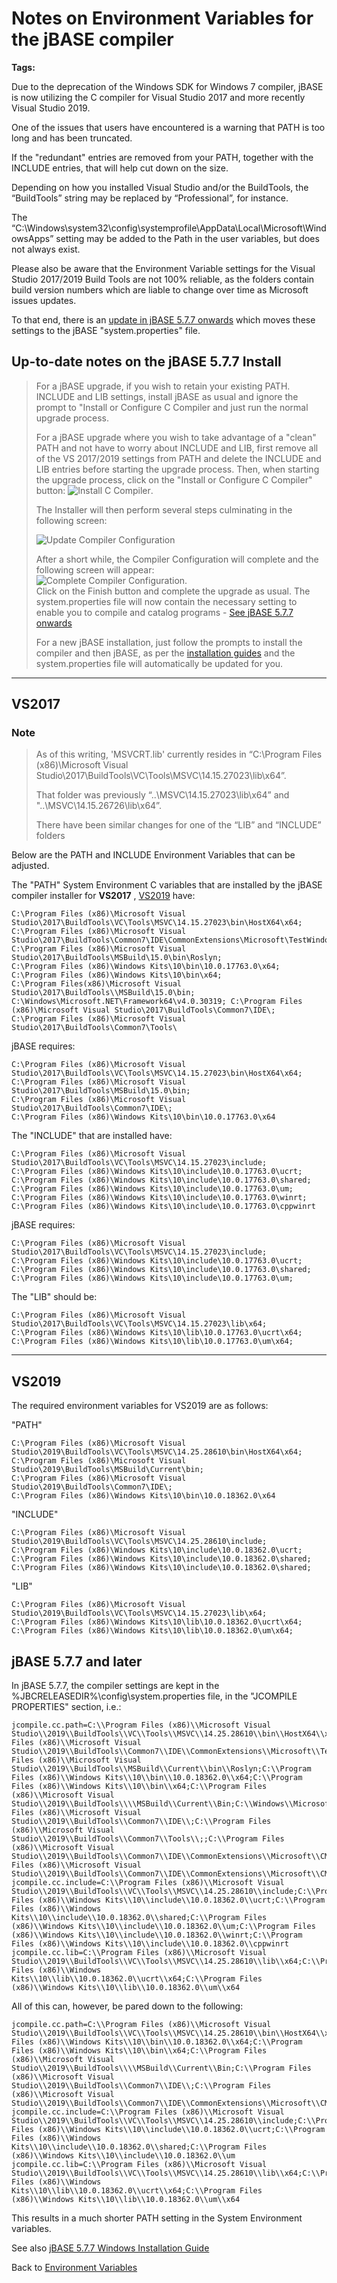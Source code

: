 # Notes on Environment Variables for the jBASE compiler

<PageHeader />

**Tags:**
<badge text='path' vertical='middle' />
<badge text='windows' vertical='middle' />
<badge text='compiler' vertical='middle' />
<badge text='environment variables' vertical='middle' />

Due to the deprecation of the Windows SDK for Windows 7 compiler, jBASE is now utilizing the C compiler for Visual Studio 2017 and more recently Visual Studio 2019.

One of the issues that users have encountered is a warning that PATH is too long and has been truncated.

If the "redundant" entries are removed from your PATH, together with the INCLUDE entries, that will help cut down on the size.

Depending on how you installed Visual Studio and/or the BuildTools, the “BuildTools” string may be replaced by “Professional”, for instance.

The “C:\Windows\system32\config\systemprofile\AppData\Local\Microsoft\WindowsApps” setting may be added to the Path in the user variables, but does not always exist.

Please also be aware that the Environment Variable settings for the Visual Studio 2017/2019 Build Tools are not 100% reliable, as the folders contain build version numbers which are liable to change over time as Microsoft issues updates.

To that end, there is an [update in jBASE 5.7.7 onwards](#jbase-5-7-7-and-later) which moves these settings to the jBASE "system.properties" file.  

## Up-to-date notes on the jBASE 5.7.7 Install

> For a jBASE upgrade, if you wish to retain your existing PATH. INCLUDE and LIB settings, install jBASE as usual and ignore the prompt to "Install or Configure C Compiler and just run the normal upgrade process.
>
> For a jBASE upgrade where you wish to take advantage of a "clean" PATH and not have to worry about INCLUDE and LIB, first remove all of the VS 2017/2019 settings from PATH and delete the INCLUDE and LIB entries before starting the upgrade process.
> Then, when starting the upgrade process, click on the "Install or Configure C Compiler" button:
> ![Install C Compiler](./CCompiler_0.png).  
>
> The Installer will then perform several steps culminating in the following screen:  
>  
> ![Update Compiler Configuration](./CCompiler_1.png)  
>  
> After a short while, the Compiler Configuration will complete and the following screen will appear:  
> ![Complete Compiler Configuration](./CCompiler_2.png).  
> Click on the Finish button and complete the upgrade as usual. The system.properties file will now contain the necessary setting to enable you to compile and catalog programs -  [See jBASE 5.7.7 onwards](#jbase-5-7-7-and-later)  
>
> For a new jBASE installation, just follow the prompts to install the compiler and then jBASE, as per the [installation guides](./../../administration/installation-guides/jbase-5.7-windows-installation-guide/README.md) and the system.properties file will automatically be updated for you.

* * *

## VS2017

### Note

>As of this writing, 'MSVCRT.lib' currently resides in “C:\Program Files (x86)\Microsoft Visual Studio\2017\BuildTools\VC\Tools\MSVC\14.15.27023\lib\x64”.
>
>That folder was previously “..\MSVC\14.15.27023\lib\x64” and "..\MSVC\14.15.26726\lib\x64”.
>
>There have been similar changes for one of the “LIB” and “INCLUDE” folders

Below are the PATH and INCLUDE Environment Variables that can be adjusted.

The "PATH" System Environment C variables that are installed by the jBASE compiler installer for **VS2017** , [VS2019](#vs2019) have:

```
C:\Program Files (x86)\Microsoft Visual Studio\2017\BuildTools\VC\Tools\MSVC\14.15.27023\bin\HostX64\x64;
C:\Program Files (x86)\Microsoft Visual Studio\2017\BuildTools\Common7\IDE\CommonExtensions\Microsoft\TestWindow;
C:\Program Files (x86)\Microsoft Visual Studio\2017\BuildTools\MSBuild\15.0\bin\Roslyn;
C:\Program Files (x86)\Windows Kits\10\bin\10.0.17763.0\x64;
C:\Program Files (x86)\Windows Kits\10\bin\x64;
C:\Program Files(x86)\Microsoft Visual Studio\2017\BuildTools\\MSBuild\15.0\bin;
C:\Windows\Microsoft.NET\Framework64\v4.0.30319; C:\Program Files (x86)\Microsoft Visual Studio\2017\BuildTools\Common7\IDE\;
C:\Program Files (x86)\Microsoft Visual Studio\2017\BuildTools\Common7\Tools\
```

jBASE requires:

```
C:\Program Files (x86)\Microsoft Visual Studio\2017\BuildTools\VC\Tools\MSVC\14.15.27023\bin\HostX64\x64;
C:\Program Files (x86)\Microsoft Visual Studio\2017\BuildTools\MSBuild\15.0\bin;
C:\Program Files (x86)\Microsoft Visual Studio\2017\BuildTools\Common7\IDE\;
C:\Program Files (x86)\Windows Kits\10\bin\10.0.17763.0\x64
```

The "INCLUDE" that are installed have:

```
C:\Program Files (x86)\Microsoft Visual Studio\2017\BuildTools\VC\Tools\MSVC\14.15.27023\include;
C:\Program Files (x86)\Windows Kits\10\include\10.0.17763.0\ucrt;
C:\Program Files (x86)\Windows Kits\10\include\10.0.17763.0\shared;
C:\Program Files (x86)\Windows Kits\10\include\10.0.17763.0\um;
C:\Program Files (x86)\Windows Kits\10\include\10.0.17763.0\winrt;
C:\Program Files (x86)\Windows Kits\10\include\10.0.17763.0\cppwinrt
```

jBASE requires:

```
C:\Program Files (x86)\Microsoft Visual Studio\2017\BuildTools\VC\Tools\MSVC\14.15.27023\include;
C:\Program Files (x86)\Windows Kits\10\include\10.0.17763.0\ucrt;
C:\Program Files (x86)\Windows Kits\10\include\10.0.17763.0\shared;
C:\Program Files (x86)\Windows Kits\10\include\10.0.17763.0\um;
```

The "LIB" should be:

```
C:\Program Files (x86)\Microsoft Visual Studio\2017\BuildTools\VC\Tools\MSVC\14.15.27023\lib\x64;
C:\Program Files (x86)\Windows Kits\10\lib\10.0.17763.0\ucrt\x64;
C:\Program Files (x86)\Windows Kits\10\lib\10.0.17763.0\um\x64;
```

* * *

## VS2019

The required environment variables for VS2019 are as follows:

"PATH"

```
C:\Program Files (x86)\Microsoft Visual Studio\2019\BuildTools\VC\Tools\MSVC\14.25.28610\bin\HostX64\x64;
C:\Program Files (x86)\Microsoft Visual Studio\2019\BuildTools\MSBuild\Current\bin;
C:\Program Files (x86)\Microsoft Visual Studio\2019\BuildTools\Common7\IDE\;
C:\Program Files (x86)\Windows Kits\10\bin\10.0.18362.0\x64
```

"INCLUDE"

```
C:\Program Files (x86)\Microsoft Visual Studio\2019\BuildTools\VC\Tools\MSVC\14.25.28610\include;
C:\Program Files (x86)\Windows Kits\10\include\10.0.18362.0\ucrt;
C:\Program Files (x86)\Windows Kits\10\include\10.0.18362.0\shared;
C:\Program Files (x86)\Windows Kits\10\include\10.0.18362.0\shared;
```

"LIB"

```
C:\Program Files (x86)\Microsoft Visual Studio\2019\BuildTools\VC\Tools\MSVC\14.15.27023\lib\x64;
C:\Program Files (x86)\Windows Kits\10\lib\10.0.18362.0\ucrt\x64;
C:\Program Files (x86)\Windows Kits\10\lib\10.0.18362.0\um\x64;
```

## jBASE 5.7.7 and later

In jBASE 5.7.7, the compiler settings are kept in the %JBCRELEASEDIR%\config\system.properties file, in the "JCOMPILE PROPERTIES" section, i.e.:

```
jcompile.cc.path=C:\\Program Files (x86)\\Microsoft Visual Studio\\2019\\BuildTools\\VC\\Tools\\MSVC\\14.25.28610\\bin\\HostX64\\x64;C:\\Program Files (x86)\\Microsoft Visual Studio\\2019\\BuildTools\\Common7\\IDE\\CommonExtensions\\Microsoft\\TestWindow;C:\\Program Files (x86)\\Microsoft Visual Studio\\2019\\BuildTools\\MSBuild\\Current\\bin\\Roslyn;C:\\Program Files (x86)\\Windows Kits\\10\\bin\\10.0.18362.0\\x64;C:\\Program Files (x86)\\Windows Kits\\10\\bin\\x64;C:\\Program Files (x86)\\Microsoft Visual Studio\\2019\\BuildTools\\\\MSBuild\\Current\\Bin;C:\\Windows\\Microsoft.NET\\Framework64\\v4.0.30319;C:\\Program Files (x86)\\Microsoft Visual Studio\\2019\\BuildTools\\Common7\\IDE\\;C:\\Program Files (x86)\\Microsoft Visual Studio\\2019\\BuildTools\\Common7\\Tools\\;;C:\\Program Files (x86)\\Microsoft Visual Studio\\2019\\BuildTools\\Common7\\IDE\\CommonExtensions\\Microsoft\\CMake\\CMake\\bin;C:\\Program Files (x86)\\Microsoft Visual Studio\\2019\\BuildTools\\Common7\\IDE\\CommonExtensions\\Microsoft\\CMake\\Ninja
jcompile.cc.include=C:\\Program Files (x86)\\Microsoft Visual Studio\\2019\\BuildTools\\VC\\Tools\\MSVC\\14.25.28610\\include;C:\\Program Files (x86)\\Windows Kits\\10\\include\\10.0.18362.0\\ucrt;C:\\Program Files (x86)\\Windows Kits\\10\\include\\10.0.18362.0\\shared;C:\\Program Files (x86)\\Windows Kits\\10\\include\\10.0.18362.0\\um;C:\\Program Files (x86)\\Windows Kits\\10\\include\\10.0.18362.0\\winrt;C:\\Program Files (x86)\\Windows Kits\\10\\include\\10.0.18362.0\\cppwinrt
jcompile.cc.lib=C:\\Program Files (x86)\\Microsoft Visual Studio\\2019\\BuildTools\\VC\\Tools\\MSVC\\14.25.28610\\lib\\x64;C:\\Program Files (x86)\\Windows Kits\\10\\lib\\10.0.18362.0\\ucrt\\x64;C:\\Program Files (x86)\\Windows Kits\\10\\lib\\10.0.18362.0\\um\\x64
```

All of this can, however, be pared  down to the following:

```
jcompile.cc.path=C:\\Program Files (x86)\\Microsoft Visual Studio\\2019\\BuildTools\\VC\\Tools\\MSVC\\14.25.28610\\bin\\HostX64\\x64;C:\\Program Files (x86)\\Windows Kits\\10\\bin\\10.0.18362.0\\x64;C:\\Program Files (x86)\\Windows Kits\\10\\bin\\x64;C:\\Program Files (x86)\\Microsoft Visual Studio\\2019\\BuildTools\\\\MSBuild\\Current\\Bin;C:\\Program Files (x86)\\Microsoft Visual Studio\\2019\\BuildTools\\Common7\\IDE\\;C:\\Program Files (x86)\\Microsoft Visual Studio\\2019\\BuildTools\\Common7\\IDE\\CommonExtensions\\Microsoft\\CMake\\CMake\\bin
jcompile.cc.include=C:\\Program Files (x86)\\Microsoft Visual Studio\\2019\\BuildTools\\VC\\Tools\\MSVC\\14.25.28610\\include;C:\\Program Files (x86)\\Windows Kits\\10\\include\\10.0.18362.0\\ucrt;C:\\Program Files (x86)\\Windows Kits\\10\\include\\10.0.18362.0\\shared;C:\\Program Files (x86)\\Windows Kits\\10\\include\\10.0.18362.0\\um
jcompile.cc.lib=C:\\Program Files (x86)\\Microsoft Visual Studio\\2019\\BuildTools\\VC\\Tools\\MSVC\\14.25.28610\\lib\\x64;C:\\Program Files (x86)\\Windows Kits\\10\\lib\\10.0.18362.0\\ucrt\\x64;C:\\Program Files (x86)\\Windows Kits\\10\\lib\\10.0.18362.0\\um\\x64
```

This results in a much shorter PATH setting in the System Environment variables.  

See also [jBASE 5.7.7 Windows Installation Guide](./../../administration/installation-guides/jbase-5-7-windows-installation-guide/README.md)

Back to [Environment Variables](./../README.md)

<PageFooter />
